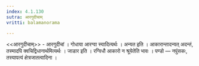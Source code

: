 ```yaml
---
index: 4.1.130
sutra: आरगुदीचाम्
vritti: balamanorama

---
```

<<आरगुदीचाम्>> - आरगुदीचां । गोधाया आरग्वा स्यादित्यर्थः । अन्यत इति । आकारान्तादन्यत् अदन्तं, तस्मादपि क्वचिद्विधानार्थमित्यर्थः । जाडार इति । रग्विधौ आकारो न श्रूयेतेति भावः । पण्डो — नपुंसकः, तस्यापत्यं क्षेत्रजातत्वादिना ।